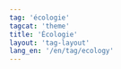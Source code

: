 ```yaml
---
tag: 'écologie'
tagcat: 'theme'
title: 'Écologie'
layout: 'tag-layout'
lang_en: '/en/tag/ecology'
---
```

